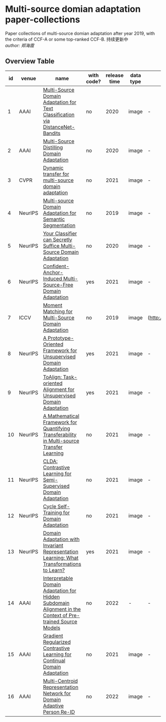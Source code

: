 # Multi-source domian adaptation paper-collections
Paper collections of multi-source domian adaptation after year 2019, with the criteria of CCF-A or some top-ranked CCF-B.
持续更新中   
*author: 郑海霆*

## Overview Table

id | venue | name                                                                                                                                                                                                                                                                                                                      | with code? | release time | data type     | data source                                                                                                                                                                                                                                                                                                                                                            | code source                                                                                                                                                            
----|-------|---------------------------------------------------------------------------------------------------------------------------------------------------------------------------------------------------------------------------------------------------------------------------------------------------------------------------|------------|--------------|---------------|------------------------------------------------------------------------------------------------------------------------------------------------------------------------------------------------------------------------------------------------------------------------------------------------------------------------------------------------------------------------|------------------------------------------------------------------------------------------------------------------------------------------------------------------------
 1| AAAI | [Multi-Source Domain Adaptation for Text Classification via DistanceNet-Bandits](https://github.com/yangyang1211/-/blob/main/paper/6288-Article%20Text-9513-1-10-20200516.pdf)                                          | no         | 2020         | image         | -                                                                                                                                                                                              | -                                                                                                                                                                      
2| AAAI | [Multi-Source Distilling Domain Adaptation](https://github.com/yangyang1211/-/blob/main/paper/6997-Article%20Text-10226-1-10-20200525.pdf)                              | no       | 2020         | image         |        -                                                                                                                                                                                                                              | -
 3| CVPR | [Dynamic transfer for multi-source domain adaptation](https://github.com/yangyang1211/-/blob/main/paper/Li_Dynamic_Transfer_for_Multi-Source_Domain_Adaptation_CVPR_2021_paper.pdf)                     | no         | 2021         | image         | -                                                                                                                                                                                                                                    | -                                                                                                                                                                      
 4| NeurIPS | [Multi-source Domain Adaptation for Semantic Segmentation](https://github.com/yangyang1211/-/blob/main/paper/NeurIPS-2019-multi-source-domain-adaptation-for-semantic-segmentation-Paper.pdf)                     | no         | 2019         | image         | -                                                                                                                                                                                                                                    | -       
  5| NeurIPS  | [Your Classifier can Secretly Suffice Multi-Source Domain Adaptation](https://github.com/yangyang1211/-/blob/main/paper/NeurIPS-2020-your-classifier-can-secretly-suffice-multi-source-domain-adaptation-Paper.pdf)                     | no         | 2020         | image         | -                                                                                                                                                                                                                                    | -       
 6| NeurIPS | [Confident-Anchor-Induced Multi-Source-Free Domain Adaptation](https://github.com/yangyang1211/-/blob/main/paper/NeurIPS-2021-confident-anchor-induced-multi-source-free-domain-adaptation-Paper.pdf)                     | yes        | 2021         | image         | -                                                                                                                                                                                                                                    | github（https://github.com/Learning-group123/CAiDA ）      
  7| ICCV | [Moment Matching for Multi-Source Domain Adaptation](https://github.com/yangyang1211/-/blob/main/paper/Peng_Moment_Matching_for_Multi-Source_Domain_Adaptation_ICCV_2019_paper.pdf)                     | no         | 2019         | image         | (http://ai.bu.edu/M3SDA/)                                                                                                                                                                                                                                   |     (http://ai.bu.edu/M3SDA/)
  8| NeurIPS | [A Prototype-Oriented Framework for Unsupervised Domain Adaptation](https://github.com/yangyang1211/-/blob/main/paper/NeurIPS-2021-a-prototype-oriented-framework-for-unsupervised-domain-adaptation-Paper.pdf)                     | yes        | 2021         | image         | -                                                                                                                                                                                                                                    | github( https://github.com/korawat-tanwisuth/Proto_DA)       
  9| NeurIPS | [ToAlign: Task-oriented Alignment for Unsupervised Domain Adaptation](https://github.com/yangyang1211/-/blob/main/paper/NeurIPS-2021-toalign-task-oriented-alignment-for-unsupervised-domain-adaptation-Paper.pdf)                     | yes         | 2021         | image         | -                                                                                                                                                                                                                                    | github( https://github.com/microsoft/)       
 10| NeurIPS | [A Mathematical Framework for Quantifying Transferability in Multi-source Transfer Learning](https://github.com/yangyang1211/-/blob/main/paper/NeurIPS-2021-a-mathematical-framework-for-quantifying-transferability-in-multi-source-transfer-learning-Paper.pdf)                     | no         | 2021         | image         | -                                                                                                                                                                                                                                    | -       
11| NeurIPS | [CLDA: Contrastive Learning for Semi-Supervised Domain Adaptation](https://github.com/yangyang1211/-/blob/main/paper/NeurIPS-2021-clda-contrastive-learning-for-semi-supervised-domain-adaptation-Paper.pdf)                     | no          | 2021         | image         | -                                                                                                                                                                                                                                    | -       
12| NeurIPS | [Cycle Self-Training for Domain Adaptation](https://github.com/yangyang1211/-/blob/main/paper/NeurIPS-2021-cycle-self-training-for-domain-adaptation-Paper.pdf)                     | no         | 2021         | image         | -                                                                                                                                                                                                                                    | -       
13| NeurIPS | [Domain Adaptation with Invariant Representation Learning: What Transformations to Learn?](https://github.com/yangyang1211/-/blob/main/paper/NeurIPS-2021-domain-adaptation-with-invariant-representation-learning-what-transformations-to-learn-Paper.pdf)                     | yes        | 2021         | image         | -                                                                                                                                                                                                                                    | github(https://github.com/DMIRLAB-Group/DSAN)    
14| AAAI | [Interpretable Domain Adaptation for Hidden Subdomain Alignment in the Context of Pre-trained Source Models](https://github.com/yangyang1211/-/blob/main/paper/20890-Article%20Text-24903-1-2-20220628.pdf)                     | no         | 2022         | -         | -                                                                                                                                                                                                                                    | -       
15| AAAI | [Gradient Regularized Contrastive Learning for Continual Domain Adaptation](https://github.com/yangyang1211/-/blob/main/paper/16370-Article%20Text-19864-1-2-20210518.pdf)                     | no         | 2021         | image         | -                                                                                                                                                                                                                                    | -       
16| AAAI | [Multi-Centroid Representation Network for Domain Adaptive Person Re-ID](https://github.com/yangyang1211/-/blob/main/paper/20178-Article%20Text-24191-1-2-20220628.pdf)                     | no         | 2022         | image         | -                                                                                                                                                                                                                                    | -       
